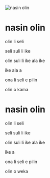 ![nasin olin](https://raw.githubusercontent.com/pedrocosta/utalainsa/master/nasin%20olin.png "nasin olin")

# nasin olin

olin li seli

seli suli li ike

olin suli li ike ala ike

ike ala a

ona li seli e pilin 		 

olin o kama

# nasin olin

olin li seli

seli suli li ike

olin suli li ike ala ike

ike a					

ona li seli e pilin 		 

olin o weka
